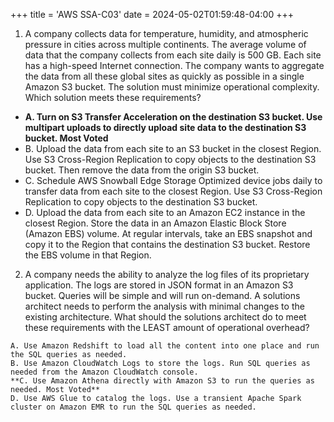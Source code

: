 +++
title = 'AWS SSA-C03'
date = 2024-05-02T01:59:48-04:00
+++

1. A company collects data for temperature, humidity, and atmospheric pressure in cities across multiple continents. The average volume of data that the company collects from each site daily is 500 GB. Each site has a high-speed Internet connection.
The company wants to aggregate the data from all these global sites as quickly as possible in a single Amazon S3 bucket. The solution must minimize operational complexity.
Which solution meets these requirements?

- **A. Turn on S3 Transfer Acceleration on the destination S3 bucket. Use multipart uploads to directly upload site data to the destination S3 bucket. Most Voted**
- B. Upload the data from each site to an S3 bucket in the closest Region. Use S3 Cross-Region Replication to copy objects to the destination S3 bucket. Then remove the data from the origin S3 bucket.
- C. Schedule AWS Snowball Edge Storage Optimized device jobs daily to transfer data from each site to the closest Region. Use S3 Cross-Region Replication to copy objects to the destination S3 bucket.
- D. Upload the data from each site to an Amazon EC2 instance in the closest Region. Store the data in an Amazon Elastic Block Store (Amazon EBS) volume. At regular intervals, take an EBS snapshot and copy it to the Region that contains the destination S3 bucket. Restore the EBS volume in that Region.


2. A company needs the ability to analyze the log files of its proprietary application. The logs are stored in JSON format in an Amazon S3 bucket. Queries will be simple and will run on-demand. A solutions architect needs to perform the analysis with minimal changes to the existing architecture.
What should the solutions architect do to meet these requirements with the LEAST amount of operational overhead?

```
A. Use Amazon Redshift to load all the content into one place and run the SQL queries as needed.
B. Use Amazon CloudWatch Logs to store the logs. Run SQL queries as needed from the Amazon CloudWatch console.
**C. Use Amazon Athena directly with Amazon S3 to run the queries as needed. Most Voted**
D. Use AWS Glue to catalog the logs. Use a transient Apache Spark cluster on Amazon EMR to run the SQL queries as needed.
```